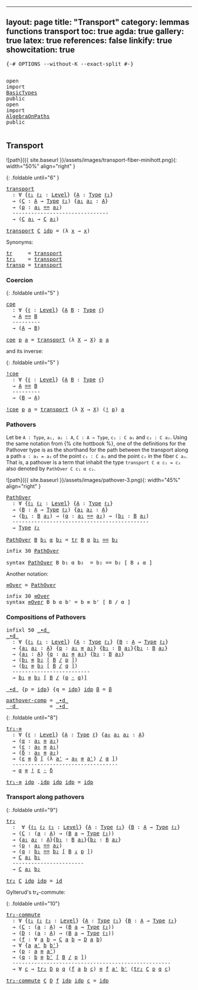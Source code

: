 
---
layout: page
title: "Transport"
category: lemmas functions transport
toc: true
agda: true
gallery: true
latex: true
references: false
linkify: true
showcitation: true
---

<div class="hide" >
<pre class="Agda">
<a id="211" class="Symbol">{-#</a> <a id="215" class="Keyword">OPTIONS</a> <a id="223" class="Pragma">--without-K</a> <a id="235" class="Pragma">--exact-split</a> <a id="249" class="Symbol">#-}</a>

<a id="254" class="Keyword">open</a> <a id="259" class="Keyword">import</a> <a id="266" href="BasicTypes.html" class="Module">BasicTypes</a> <a id="277" class="Keyword">public</a>
<a id="284" class="Keyword">open</a> <a id="289" class="Keyword">import</a> <a id="296" href="AlgebraOnPaths.html" class="Module">AlgebraOnPaths</a> <a id="311" class="Keyword">public</a>
</pre>
</div>

## Transport

![path]({{ site.baseurl }}/assets/images/transport-fiber-minihott.png){: width="50%" align="right" }

{: .foldable until="6" }
<pre class="Agda">
<a id="transport"></a><a id="491" href="Transport.html#491" class="Function">transport</a>
  <a id="503" class="Symbol">:</a> <a id="505" class="Symbol">∀</a> <a id="507" class="Symbol">{</a><a id="508" href="Transport.html#508" class="Bound">ℓ₁</a> <a id="511" href="Transport.html#511" class="Bound">ℓ₂</a> <a id="514" class="Symbol">:</a> <a id="516" href="Agda.Primitive.html#408" class="Postulate">Level</a><a id="521" class="Symbol">}</a> <a id="523" class="Symbol">{</a><a id="524" href="Transport.html#524" class="Bound">A</a> <a id="526" class="Symbol">:</a> <a id="528" href="Intro.html#3611" class="Function">Type</a> <a id="533" href="Transport.html#508" class="Bound">ℓ₁</a><a id="535" class="Symbol">}</a>
  <a id="539" class="Symbol">→</a> <a id="541" class="Symbol">(</a><a id="542" href="Transport.html#542" class="Bound">C</a> <a id="544" class="Symbol">:</a> <a id="546" href="Transport.html#524" class="Bound">A</a> <a id="548" class="Symbol">→</a> <a id="550" href="Intro.html#3611" class="Function">Type</a> <a id="555" href="Transport.html#511" class="Bound">ℓ₂</a><a id="557" class="Symbol">)</a> <a id="559" class="Symbol">{</a><a id="560" href="Transport.html#560" class="Bound">a₁</a> <a id="563" href="Transport.html#563" class="Bound">a₂</a> <a id="566" class="Symbol">:</a> <a id="568" href="Transport.html#524" class="Bound">A</a><a id="569" class="Symbol">}</a>
  <a id="573" class="Symbol">→</a> <a id="575" class="Symbol">(</a><a id="576" href="Transport.html#576" class="Bound">p</a> <a id="578" class="Symbol">:</a> <a id="580" href="Transport.html#560" class="Bound">a₁</a> <a id="583" href="BasicTypes.html#6428" class="Datatype Operator">==</a> <a id="586" href="Transport.html#563" class="Bound">a₂</a><a id="588" class="Symbol">)</a>
  <a id="592" class="Comment">-------------------------------</a>
  <a id="626" class="Symbol">→</a> <a id="628" class="Symbol">(</a><a id="629" href="Transport.html#542" class="Bound">C</a> <a id="631" href="Transport.html#560" class="Bound">a₁</a> <a id="634" class="Symbol">→</a> <a id="636" href="Transport.html#542" class="Bound">C</a> <a id="638" href="Transport.html#563" class="Bound">a₂</a><a id="640" class="Symbol">)</a>

<a id="643" href="Transport.html#491" class="Function">transport</a> <a id="653" href="Transport.html#653" class="Bound">C</a> <a id="655" href="BasicTypes.html#6492" class="InductiveConstructor">idp</a> <a id="659" class="Symbol">=</a> <a id="661" class="Symbol">(λ</a> <a id="664" href="Transport.html#664" class="Bound">x</a> <a id="666" class="Symbol">→</a> <a id="668" href="Transport.html#664" class="Bound">x</a><a id="669" class="Symbol">)</a>
</pre>

Synonyms:
<pre class="Agda">
<a id="tr"></a><a id="706" href="Transport.html#706" class="Function">tr</a>     <a id="713" class="Symbol">=</a> <a id="715" href="Transport.html#491" class="Function">transport</a>
<a id="tr₁"></a><a id="725" href="Transport.html#725" class="Function">tr₁</a>    <a id="732" class="Symbol">=</a> <a id="734" href="Transport.html#491" class="Function">transport</a>
<a id="transp"></a><a id="744" href="Transport.html#744" class="Function">transp</a> <a id="751" class="Symbol">=</a> <a id="753" href="Transport.html#491" class="Function">transport</a>
</pre>

### Coercion

{: .foldable until="5" }
<pre class="Agda">
<a id="coe"></a><a id="827" href="Transport.html#827" class="Function">coe</a>
  <a id="833" class="Symbol">:</a> <a id="835" class="Symbol">∀</a> <a id="837" class="Symbol">{</a><a id="838" href="Transport.html#838" class="Bound">ℓ</a> <a id="840" class="Symbol">:</a> <a id="842" href="Agda.Primitive.html#408" class="Postulate">Level</a><a id="847" class="Symbol">}</a> <a id="849" class="Symbol">{</a><a id="850" href="Transport.html#850" class="Bound">A</a> <a id="852" href="Transport.html#852" class="Bound">B</a> <a id="854" class="Symbol">:</a> <a id="856" href="Intro.html#3611" class="Function">Type</a> <a id="861" href="Transport.html#838" class="Bound">ℓ</a><a id="862" class="Symbol">}</a>
  <a id="866" class="Symbol">→</a> <a id="868" href="Transport.html#850" class="Bound">A</a> <a id="870" href="BasicTypes.html#6428" class="Datatype Operator">==</a> <a id="873" href="Transport.html#852" class="Bound">B</a>
  <a id="877" class="Comment">---------</a>
  <a id="889" class="Symbol">→</a> <a id="891" class="Symbol">(</a><a id="892" href="Transport.html#850" class="Bound">A</a> <a id="894" class="Symbol">→</a> <a id="896" href="Transport.html#852" class="Bound">B</a><a id="897" class="Symbol">)</a>

<a id="900" href="Transport.html#827" class="Function">coe</a> <a id="904" href="Transport.html#904" class="Bound">p</a> <a id="906" href="Transport.html#906" class="Bound">a</a> <a id="908" class="Symbol">=</a> <a id="910" href="Transport.html#491" class="Function">transport</a> <a id="920" class="Symbol">(λ</a> <a id="923" href="Transport.html#923" class="Bound">X</a> <a id="925" class="Symbol">→</a> <a id="927" href="Transport.html#923" class="Bound">X</a><a id="928" class="Symbol">)</a> <a id="930" href="Transport.html#904" class="Bound">p</a> <a id="932" href="Transport.html#906" class="Bound">a</a>
</pre>

and its inverse:

{: .foldable until="5" }
<pre class="Agda">
<a id="!coe"></a><a id="1002" href="Transport.html#1002" class="Function">!coe</a>
  <a id="1009" class="Symbol">:</a> <a id="1011" class="Symbol">∀</a> <a id="1013" class="Symbol">{</a><a id="1014" href="Transport.html#1014" class="Bound">ℓ</a> <a id="1016" class="Symbol">:</a> <a id="1018" href="Agda.Primitive.html#408" class="Postulate">Level</a><a id="1023" class="Symbol">}</a> <a id="1025" class="Symbol">{</a><a id="1026" href="Transport.html#1026" class="Bound">A</a> <a id="1028" href="Transport.html#1028" class="Bound">B</a> <a id="1030" class="Symbol">:</a> <a id="1032" href="Intro.html#3611" class="Function">Type</a> <a id="1037" href="Transport.html#1014" class="Bound">ℓ</a><a id="1038" class="Symbol">}</a>
  <a id="1042" class="Symbol">→</a> <a id="1044" href="Transport.html#1026" class="Bound">A</a> <a id="1046" href="BasicTypes.html#6428" class="Datatype Operator">==</a> <a id="1049" href="Transport.html#1028" class="Bound">B</a>
  <a id="1053" class="Comment">---------</a>
  <a id="1065" class="Symbol">→</a> <a id="1067" class="Symbol">(</a><a id="1068" href="Transport.html#1028" class="Bound">B</a> <a id="1070" class="Symbol">→</a> <a id="1072" href="Transport.html#1026" class="Bound">A</a><a id="1073" class="Symbol">)</a>

<a id="1076" href="Transport.html#1002" class="Function">!coe</a> <a id="1081" href="Transport.html#1081" class="Bound">p</a> <a id="1083" href="Transport.html#1083" class="Bound">a</a> <a id="1085" class="Symbol">=</a> <a id="1087" href="Transport.html#491" class="Function">transport</a> <a id="1097" class="Symbol">(λ</a> <a id="1100" href="Transport.html#1100" class="Bound">X</a> <a id="1102" class="Symbol">→</a> <a id="1104" href="Transport.html#1100" class="Bound">X</a><a id="1105" class="Symbol">)</a> <a id="1107" class="Symbol">(</a><a id="1108" href="BasicFunctions.html#833" class="Function Operator">!</a> <a id="1110" href="Transport.html#1081" class="Bound">p</a><a id="1111" class="Symbol">)</a> <a id="1113" href="Transport.html#1083" class="Bound">a</a>
</pre>


### Pathovers

Let be `A : Type`, `a₁, a₂ : A`, `C : A → Type`, `c₁ : C a₁` and `c₂ : C a₂`.
Using the same notation from {% cite hottbook %}, one of the definitions for the
Pathover type is as the shorthand for the path between the transport along a
path `α : a₁ = a₂` of the point `c₁ : C a₁` and the point `c₂` in the fiber `C
a₂`. That is, a pathover is a term that inhabit the type `transport C α c₁ = c₂`
also denoted by `PathOver C c₁ α c₂`.

![path]({{ site.baseurl }}/assets/images/pathover-3.png){: width="45%" align="right" }

<pre class="Agda">
<a id="PathOver"></a><a id="1679" href="Transport.html#1679" class="Function">PathOver</a>
  <a id="1690" class="Symbol">:</a> <a id="1692" class="Symbol">∀</a> <a id="1694" class="Symbol">{</a><a id="1695" href="Transport.html#1695" class="Bound">ℓ₁</a> <a id="1698" href="Transport.html#1698" class="Bound">ℓ₂</a> <a id="1701" class="Symbol">:</a> <a id="1703" href="Agda.Primitive.html#408" class="Postulate">Level</a><a id="1708" class="Symbol">}</a> <a id="1710" class="Symbol">{</a><a id="1711" href="Transport.html#1711" class="Bound">A</a> <a id="1713" class="Symbol">:</a> <a id="1715" href="Intro.html#3611" class="Function">Type</a> <a id="1720" href="Transport.html#1695" class="Bound">ℓ₁</a><a id="1722" class="Symbol">}</a>
  <a id="1726" class="Symbol">→</a> <a id="1728" class="Symbol">(</a><a id="1729" href="Transport.html#1729" class="Bound">B</a> <a id="1731" class="Symbol">:</a> <a id="1733" href="Transport.html#1711" class="Bound">A</a> <a id="1735" class="Symbol">→</a> <a id="1737" href="Intro.html#3611" class="Function">Type</a> <a id="1742" href="Transport.html#1698" class="Bound">ℓ₂</a><a id="1744" class="Symbol">)</a> <a id="1746" class="Symbol">{</a><a id="1747" href="Transport.html#1747" class="Bound">a₁</a> <a id="1750" href="Transport.html#1750" class="Bound">a₂</a> <a id="1753" class="Symbol">:</a> <a id="1755" href="Transport.html#1711" class="Bound">A</a><a id="1756" class="Symbol">}</a>
  <a id="1760" class="Symbol">→</a> <a id="1762" class="Symbol">(</a><a id="1763" href="Transport.html#1763" class="Bound">b₁</a> <a id="1766" class="Symbol">:</a> <a id="1768" href="Transport.html#1729" class="Bound">B</a> <a id="1770" href="Transport.html#1747" class="Bound">a₁</a><a id="1772" class="Symbol">)</a> <a id="1774" class="Symbol">→</a> <a id="1776" class="Symbol">(</a><a id="1777" href="Transport.html#1777" class="Bound">α</a> <a id="1779" class="Symbol">:</a> <a id="1781" href="Transport.html#1747" class="Bound">a₁</a> <a id="1784" href="BasicTypes.html#6428" class="Datatype Operator">==</a> <a id="1787" href="Transport.html#1750" class="Bound">a₂</a><a id="1789" class="Symbol">)</a> <a id="1791" class="Symbol">→</a> <a id="1793" class="Symbol">(</a><a id="1794" href="Transport.html#1794" class="Bound">b₂</a> <a id="1797" class="Symbol">:</a> <a id="1799" href="Transport.html#1729" class="Bound">B</a> <a id="1801" href="Transport.html#1750" class="Bound">a₂</a><a id="1803" class="Symbol">)</a>
  <a id="1807" class="Comment">--------------------------------------------</a>
  <a id="1854" class="Symbol">→</a> <a id="1856" href="Intro.html#3611" class="Function">Type</a> <a id="1861" href="Transport.html#1698" class="Bound">ℓ₂</a>

<a id="1865" href="Transport.html#1679" class="Function">PathOver</a> <a id="1874" href="Transport.html#1874" class="Bound">B</a> <a id="1876" href="Transport.html#1876" class="Bound">b₁</a> <a id="1879" href="Transport.html#1879" class="Bound">α</a> <a id="1881" href="Transport.html#1881" class="Bound">b₂</a> <a id="1884" class="Symbol">=</a> <a id="1886" href="Transport.html#706" class="Function">tr</a> <a id="1889" href="Transport.html#1874" class="Bound">B</a> <a id="1891" href="Transport.html#1879" class="Bound">α</a> <a id="1893" href="Transport.html#1876" class="Bound">b₁</a> <a id="1896" href="BasicTypes.html#6428" class="Datatype Operator">==</a> <a id="1899" href="Transport.html#1881" class="Bound">b₂</a>
</pre>

<pre class="Agda">
<a id="1927" class="Keyword">infix</a> <a id="1933" class="Number">30</a> <a id="1936" href="Transport.html#1679" class="Function">PathOver</a>

<a id="1946" class="Keyword">syntax</a> <a id="1953" href="Transport.html#1679" class="Function">PathOver</a> <a id="1962" class="Bound">B</a> <a id="1964" class="Bound">b₁</a> <a id="1967" class="Bound">α</a> <a id="1969" class="Bound">b₂</a>  <a id="1973" class="Symbol">=</a> <a id="1975" class="Bound">b₁</a> <a id="1978" class="Function">==</a> <a id="1981" class="Bound">b₂</a> <a id="1984" class="Function">[</a> <a id="1986" class="Bound">B</a> <a id="1988" class="Function">↓</a> <a id="1990" class="Bound">α</a> <a id="1992" class="Function">]</a>
</pre>

Another notation:

<pre class="Agda">
<a id="≡Over"></a><a id="2038" href="Transport.html#2038" class="Function">≡Over</a> <a id="2044" class="Symbol">=</a> <a id="2046" href="Transport.html#1679" class="Function">PathOver</a>
</pre>

<pre class="Agda">
<a id="2080" class="Keyword">infix</a> <a id="2086" class="Number">30</a> <a id="2089" href="Transport.html#2038" class="Function">≡Over</a>
<a id="2095" class="Keyword">syntax</a> <a id="2102" href="Transport.html#2038" class="Function">≡Over</a> <a id="2108" class="Bound">B</a> <a id="2110" class="Bound">b</a> <a id="2112" class="Bound">α</a> <a id="2114" class="Bound">b&#39;</a> <a id="2117" class="Symbol">=</a> <a id="2119" class="Bound">b</a> <a id="2121" class="Function">≡</a> <a id="2123" class="Bound">b&#39;</a> <a id="2126" class="Function">[</a> <a id="2128" class="Bound">B</a> <a id="2130" class="Function">/</a> <a id="2132" class="Bound">α</a> <a id="2134" class="Function">]</a>
</pre>

### Compositions of Pathovers

<pre class="Agda">
<a id="2192" class="Keyword">infixl</a> <a id="2199" class="Number">50</a> <a id="2202" href="Transport.html#2207" class="Function Operator">_∙d_</a>
<a id="_∙d_"></a><a id="2207" href="Transport.html#2207" class="Function Operator">_∙d_</a>
  <a id="2214" class="Symbol">:</a> <a id="2216" class="Symbol">∀</a> <a id="2218" class="Symbol">{</a><a id="2219" href="Transport.html#2219" class="Bound">ℓ₁</a> <a id="2222" href="Transport.html#2222" class="Bound">ℓ₂</a> <a id="2225" class="Symbol">:</a> <a id="2227" href="Agda.Primitive.html#408" class="Postulate">Level</a><a id="2232" class="Symbol">}</a> <a id="2234" class="Symbol">{</a><a id="2235" href="Transport.html#2235" class="Bound">A</a> <a id="2237" class="Symbol">:</a> <a id="2239" href="Intro.html#3611" class="Function">Type</a> <a id="2244" href="Transport.html#2219" class="Bound">ℓ₁</a><a id="2246" class="Symbol">}</a> <a id="2248" class="Symbol">{</a><a id="2249" href="Transport.html#2249" class="Bound">B</a> <a id="2251" class="Symbol">:</a> <a id="2253" href="Transport.html#2235" class="Bound">A</a> <a id="2255" class="Symbol">→</a> <a id="2257" href="Intro.html#3611" class="Function">Type</a> <a id="2262" href="Transport.html#2222" class="Bound">ℓ₂</a><a id="2264" class="Symbol">}</a>
  <a id="2268" class="Symbol">→</a> <a id="2270" class="Symbol">{</a><a id="2271" href="Transport.html#2271" class="Bound">a₁</a> <a id="2274" href="Transport.html#2274" class="Bound">a₂</a> <a id="2277" class="Symbol">:</a> <a id="2279" href="Transport.html#2235" class="Bound">A</a><a id="2280" class="Symbol">}</a> <a id="2282" class="Symbol">{</a><a id="2283" href="Transport.html#2283" class="Bound">p</a> <a id="2285" class="Symbol">:</a> <a id="2287" href="Transport.html#2271" class="Bound">a₁</a> <a id="2290" href="BasicTypes.html#6632" class="Function Operator">≡</a> <a id="2292" href="Transport.html#2274" class="Bound">a₂</a><a id="2294" class="Symbol">}</a> <a id="2296" class="Symbol">{</a><a id="2297" href="Transport.html#2297" class="Bound">b₁</a> <a id="2300" class="Symbol">:</a> <a id="2302" href="Transport.html#2249" class="Bound">B</a> <a id="2304" href="Transport.html#2271" class="Bound">a₁</a><a id="2306" class="Symbol">}{</a><a id="2308" href="Transport.html#2308" class="Bound">b₂</a> <a id="2311" class="Symbol">:</a> <a id="2313" href="Transport.html#2249" class="Bound">B</a> <a id="2315" href="Transport.html#2274" class="Bound">a₂</a><a id="2317" class="Symbol">}</a>
  <a id="2321" class="Symbol">→</a> <a id="2323" class="Symbol">{</a><a id="2324" href="Transport.html#2324" class="Bound">a₃</a> <a id="2327" class="Symbol">:</a> <a id="2329" href="Transport.html#2235" class="Bound">A</a><a id="2330" class="Symbol">}</a> <a id="2332" class="Symbol">{</a><a id="2333" href="Transport.html#2333" class="Bound">q</a> <a id="2335" class="Symbol">:</a> <a id="2337" href="Transport.html#2274" class="Bound">a₂</a> <a id="2340" href="BasicTypes.html#6632" class="Function Operator">≡</a> <a id="2342" href="Transport.html#2324" class="Bound">a₃</a><a id="2344" class="Symbol">}</a> <a id="2346" class="Symbol">{</a><a id="2347" href="Transport.html#2347" class="Bound">b₃</a> <a id="2350" class="Symbol">:</a> <a id="2352" href="Transport.html#2249" class="Bound">B</a> <a id="2354" href="Transport.html#2324" class="Bound">a₃</a><a id="2356" class="Symbol">}</a>
  <a id="2360" class="Symbol">→</a> <a id="2362" class="Symbol">(</a><a id="2363" href="Transport.html#2297" class="Bound">b₁</a> <a id="2366" href="Transport.html#2038" class="Function">≡</a> <a id="2368" href="Transport.html#2308" class="Bound">b₂</a> <a id="2371" href="Transport.html#2038" class="Function">[</a> <a id="2373" href="Transport.html#2249" class="Bound">B</a> <a id="2375" href="Transport.html#2038" class="Function">/</a> <a id="2377" href="Transport.html#2283" class="Bound">p</a> <a id="2379" href="Transport.html#2038" class="Function">]</a><a id="2380" class="Symbol">)</a>
  <a id="2384" class="Symbol">→</a> <a id="2386" class="Symbol">(</a><a id="2387" href="Transport.html#2308" class="Bound">b₂</a> <a id="2390" href="Transport.html#2038" class="Function">≡</a> <a id="2392" href="Transport.html#2347" class="Bound">b₃</a> <a id="2395" href="Transport.html#2038" class="Function">[</a> <a id="2397" href="Transport.html#2249" class="Bound">B</a> <a id="2399" href="Transport.html#2038" class="Function">/</a> <a id="2401" href="Transport.html#2333" class="Bound">q</a> <a id="2403" href="Transport.html#2038" class="Function">]</a><a id="2404" class="Symbol">)</a>
  <a id="2408" class="Comment">-------------------------</a>
  <a id="2436" class="Symbol">→</a> <a id="2438" href="Transport.html#2297" class="Bound">b₁</a> <a id="2441" href="Transport.html#2038" class="Function">≡</a> <a id="2443" href="Transport.html#2347" class="Bound">b₃</a> <a id="2446" href="Transport.html#2038" class="Function">[</a> <a id="2448" href="Transport.html#2249" class="Bound">B</a> <a id="2450" href="Transport.html#2038" class="Function">/</a> <a id="2452" class="Symbol">(</a><a id="2453" href="Transport.html#2283" class="Bound">p</a> <a id="2455" href="BasicFunctions.html#395" class="Function Operator">·</a> <a id="2457" href="Transport.html#2333" class="Bound">q</a><a id="2458" class="Symbol">)</a><a id="2459" href="Transport.html#2038" class="Function">]</a>

<a id="2462" href="Transport.html#2207" class="Function Operator">_∙d_</a> <a id="2467" class="Symbol">{</a><a id="2468" class="Argument">p</a> <a id="2470" class="Symbol">=</a> <a id="2472" href="BasicTypes.html#6492" class="InductiveConstructor">idp</a><a id="2475" class="Symbol">}</a> <a id="2477" class="Symbol">{</a><a id="2478" class="Argument">q</a> <a id="2480" class="Symbol">=</a> <a id="2482" href="BasicTypes.html#6492" class="InductiveConstructor">idp</a><a id="2485" class="Symbol">}</a> <a id="2487" href="BasicTypes.html#6492" class="InductiveConstructor">idp</a> <a id="2491" href="Transport.html#2491" class="Bound">β</a> <a id="2493" class="Symbol">=</a> <a id="2495" href="Transport.html#2491" class="Bound">β</a>
</pre>

<pre class="Agda">
<a id="pathover-comp"></a><a id="2522" href="Transport.html#2522" class="Function">pathover-comp</a> <a id="2536" class="Symbol">=</a> <a id="2538" href="Transport.html#2207" class="Function Operator">_∙d_</a>
<a id="_·d_"></a><a id="2543" href="Transport.html#2543" class="Function Operator">_·d_</a>          <a id="2557" class="Symbol">=</a> <a id="2559" href="Transport.html#2207" class="Function Operator">_∙d_</a>
</pre>

{: .foldable until="8"}
<pre class="Agda">
<a id="tr₁-≡"></a><a id="2613" href="Transport.html#2613" class="Function">tr₁-≡</a>
  <a id="2621" class="Symbol">:</a> <a id="2623" class="Symbol">∀</a> <a id="2625" class="Symbol">{</a><a id="2626" href="Transport.html#2626" class="Bound">ℓ</a> <a id="2628" class="Symbol">:</a> <a id="2630" href="Agda.Primitive.html#408" class="Postulate">Level</a><a id="2635" class="Symbol">}</a> <a id="2637" class="Symbol">{</a><a id="2638" href="Transport.html#2638" class="Bound">A</a> <a id="2640" class="Symbol">:</a> <a id="2642" href="Intro.html#3611" class="Function">Type</a> <a id="2647" href="Transport.html#2626" class="Bound">ℓ</a><a id="2648" class="Symbol">}</a> <a id="2650" class="Symbol">{</a><a id="2651" href="Transport.html#2651" class="Bound">a₀</a> <a id="2654" href="Transport.html#2654" class="Bound">a₁</a> <a id="2657" href="Transport.html#2657" class="Bound">a₂</a> <a id="2660" class="Symbol">:</a> <a id="2662" href="Transport.html#2638" class="Bound">A</a><a id="2663" class="Symbol">}</a>
  <a id="2667" class="Symbol">→</a> <a id="2669" class="Symbol">(</a><a id="2670" href="Transport.html#2670" class="Bound">α</a> <a id="2672" class="Symbol">:</a> <a id="2674" href="Transport.html#2654" class="Bound">a₁</a> <a id="2677" href="BasicTypes.html#6632" class="Function Operator">≡</a> <a id="2679" href="Transport.html#2657" class="Bound">a₂</a><a id="2681" class="Symbol">)</a>
  <a id="2685" class="Symbol">→</a> <a id="2687" class="Symbol">(</a><a id="2688" href="Transport.html#2688" class="Bound">ε</a> <a id="2690" class="Symbol">:</a> <a id="2692" href="Transport.html#2651" class="Bound">a₀</a> <a id="2695" href="BasicTypes.html#6632" class="Function Operator">≡</a> <a id="2697" href="Transport.html#2654" class="Bound">a₁</a><a id="2699" class="Symbol">)</a>
  <a id="2703" class="Symbol">→</a> <a id="2705" class="Symbol">(</a><a id="2706" href="Transport.html#2706" class="Bound">δ</a> <a id="2708" class="Symbol">:</a> <a id="2710" href="Transport.html#2651" class="Bound">a₀</a> <a id="2713" href="BasicTypes.html#6632" class="Function Operator">≡</a> <a id="2715" href="Transport.html#2657" class="Bound">a₂</a><a id="2717" class="Symbol">)</a>
  <a id="2721" class="Symbol">→</a> <a id="2723" class="Symbol">(</a><a id="2724" href="Transport.html#2688" class="Bound">ε</a> <a id="2726" href="Transport.html#2038" class="Function">≡</a> <a id="2728" href="Transport.html#2706" class="Bound">δ</a> <a id="2730" href="Transport.html#2038" class="Function">[</a> <a id="2732" class="Symbol">(λ</a> <a id="2735" href="Transport.html#2735" class="Bound">a&#39;</a> <a id="2738" class="Symbol">→</a> <a id="2740" href="Transport.html#2651" class="Bound">a₀</a> <a id="2743" href="BasicTypes.html#6632" class="Function Operator">≡</a> <a id="2745" href="Transport.html#2735" class="Bound">a&#39;</a><a id="2747" class="Symbol">)</a> <a id="2749" href="Transport.html#2038" class="Function">/</a> <a id="2751" href="Transport.html#2670" class="Bound">α</a> <a id="2753" href="Transport.html#2038" class="Function">]</a><a id="2754" class="Symbol">)</a>
  <a id="2758" class="Comment">----------------------------------</a>
  <a id="2795" class="Symbol">→</a> <a id="2797" href="Transport.html#2670" class="Bound">α</a> <a id="2799" href="BasicTypes.html#6632" class="Function Operator">≡</a> <a id="2801" href="BasicFunctions.html#833" class="Function Operator">!</a> <a id="2803" href="Transport.html#2688" class="Bound">ε</a> <a id="2805" href="BasicFunctions.html#395" class="Function Operator">·</a> <a id="2807" href="Transport.html#2706" class="Bound">δ</a>

<a id="2810" href="Transport.html#2613" class="Function">tr₁-≡</a> <a id="2816" href="BasicTypes.html#6492" class="InductiveConstructor">idp</a> <a id="2820" class="DottedPattern Symbol">.</a><a id="2821" href="BasicTypes.html#6492" class="DottedPattern InductiveConstructor">idp</a> <a id="2825" href="BasicTypes.html#6492" class="InductiveConstructor">idp</a> <a id="2829" href="BasicTypes.html#6492" class="InductiveConstructor">idp</a> <a id="2833" class="Symbol">=</a> <a id="2835" href="BasicTypes.html#6492" class="InductiveConstructor">idp</a>
</pre>


### Transport along pathovers

{: .foldable until="9"}
<pre class="Agda">
<a id="tr₂"></a><a id="2920" href="Transport.html#2920" class="Function">tr₂</a>
  <a id="2926" class="Symbol">:</a>  <a id="2929" class="Symbol">∀</a> <a id="2931" class="Symbol">{</a><a id="2932" href="Transport.html#2932" class="Bound">ℓ₁</a> <a id="2935" href="Transport.html#2935" class="Bound">ℓ₂</a> <a id="2938" href="Transport.html#2938" class="Bound">ℓ₃</a> <a id="2941" class="Symbol">:</a> <a id="2943" href="Agda.Primitive.html#408" class="Postulate">Level</a><a id="2948" class="Symbol">}</a> <a id="2950" class="Symbol">{</a><a id="2951" href="Transport.html#2951" class="Bound">A</a> <a id="2953" class="Symbol">:</a> <a id="2955" href="Intro.html#3611" class="Function">Type</a> <a id="2960" href="Transport.html#2932" class="Bound">ℓ₁</a><a id="2962" class="Symbol">}</a> <a id="2964" class="Symbol">{</a><a id="2965" href="Transport.html#2965" class="Bound">B</a> <a id="2967" class="Symbol">:</a> <a id="2969" href="Transport.html#2951" class="Bound">A</a> <a id="2971" class="Symbol">→</a> <a id="2973" href="Intro.html#3611" class="Function">Type</a> <a id="2978" href="Transport.html#2935" class="Bound">ℓ₂</a><a id="2980" class="Symbol">}</a>
  <a id="2984" class="Symbol">→</a> <a id="2986" class="Symbol">(</a><a id="2987" href="Transport.html#2987" class="Bound">C</a> <a id="2989" class="Symbol">:</a> <a id="2991" class="Symbol">(</a><a id="2992" href="Transport.html#2992" class="Bound">a</a> <a id="2994" class="Symbol">:</a> <a id="2996" href="Transport.html#2951" class="Bound">A</a><a id="2997" class="Symbol">)</a> <a id="2999" class="Symbol">→</a> <a id="3001" class="Symbol">(</a><a id="3002" href="Transport.html#2965" class="Bound">B</a> <a id="3004" href="Transport.html#2992" class="Bound">a</a> <a id="3006" class="Symbol">→</a> <a id="3008" href="Intro.html#3611" class="Function">Type</a> <a id="3013" href="Transport.html#2938" class="Bound">ℓ₃</a><a id="3015" class="Symbol">))</a>
  <a id="3020" class="Symbol">→</a> <a id="3022" class="Symbol">{</a><a id="3023" href="Transport.html#3023" class="Bound">a₁</a> <a id="3026" href="Transport.html#3026" class="Bound">a₂</a> <a id="3029" class="Symbol">:</a> <a id="3031" href="Transport.html#2951" class="Bound">A</a><a id="3032" class="Symbol">}{</a><a id="3034" href="Transport.html#3034" class="Bound">b₁</a> <a id="3037" class="Symbol">:</a> <a id="3039" href="Transport.html#2965" class="Bound">B</a> <a id="3041" href="Transport.html#3023" class="Bound">a₁</a><a id="3043" class="Symbol">}{</a><a id="3045" href="Transport.html#3045" class="Bound">b₂</a> <a id="3048" class="Symbol">:</a> <a id="3050" href="Transport.html#2965" class="Bound">B</a> <a id="3052" href="Transport.html#3026" class="Bound">a₂</a><a id="3054" class="Symbol">}</a>
  <a id="3058" class="Symbol">→</a> <a id="3060" class="Symbol">(</a><a id="3061" href="Transport.html#3061" class="Bound">p</a> <a id="3063" class="Symbol">:</a> <a id="3065" href="Transport.html#3023" class="Bound">a₁</a> <a id="3068" href="BasicTypes.html#6428" class="Datatype Operator">==</a> <a id="3071" href="Transport.html#3026" class="Bound">a₂</a><a id="3073" class="Symbol">)</a>
  <a id="3077" class="Symbol">→</a> <a id="3079" class="Symbol">(</a><a id="3080" href="Transport.html#3080" class="Bound">q</a> <a id="3082" class="Symbol">:</a> <a id="3084" href="Transport.html#3034" class="Bound">b₁</a> <a id="3087" href="Transport.html#1679" class="Function">==</a> <a id="3090" href="Transport.html#3045" class="Bound">b₂</a> <a id="3093" href="Transport.html#1679" class="Function">[</a> <a id="3095" href="Transport.html#2965" class="Bound">B</a> <a id="3097" href="Transport.html#1679" class="Function">↓</a> <a id="3099" href="Transport.html#3061" class="Bound">p</a> <a id="3101" href="Transport.html#1679" class="Function">]</a><a id="3102" class="Symbol">)</a>
  <a id="3106" class="Symbol">→</a> <a id="3108" href="Transport.html#2987" class="Bound">C</a> <a id="3110" href="Transport.html#3023" class="Bound">a₁</a> <a id="3113" href="Transport.html#3034" class="Bound">b₁</a>
  <a id="3118" class="Comment">-----------------------</a>
  <a id="3144" class="Symbol">→</a> <a id="3146" href="Transport.html#2987" class="Bound">C</a> <a id="3148" href="Transport.html#3026" class="Bound">a₂</a> <a id="3151" href="Transport.html#3045" class="Bound">b₂</a>

<a id="3155" href="Transport.html#2920" class="Function">tr₂</a> <a id="3159" href="Transport.html#3159" class="Bound">C</a> <a id="3161" href="BasicTypes.html#6492" class="InductiveConstructor">idp</a> <a id="3165" href="BasicTypes.html#6492" class="InductiveConstructor">idp</a> <a id="3169" class="Symbol">=</a> <a id="3171" href="BasicFunctions.html#954" class="Function">id</a>
</pre>

Gylterud's tr₂-commute:

{: .foldable until="10"}
<pre class="Agda">
<a id="tr₂-commute"></a><a id="3249" href="Transport.html#3249" class="Function">tr₂-commute</a>
  <a id="3263" class="Symbol">:</a> <a id="3265" class="Symbol">∀</a> <a id="3267" class="Symbol">{</a><a id="3268" href="Transport.html#3268" class="Bound">ℓ₁</a> <a id="3271" href="Transport.html#3271" class="Bound">ℓ₂</a> <a id="3274" href="Transport.html#3274" class="Bound">ℓ₃</a> <a id="3277" class="Symbol">:</a> <a id="3279" href="Agda.Primitive.html#408" class="Postulate">Level</a><a id="3284" class="Symbol">}</a> <a id="3286" class="Symbol">{</a><a id="3287" href="Transport.html#3287" class="Bound">A</a> <a id="3289" class="Symbol">:</a> <a id="3291" href="Intro.html#3611" class="Function">Type</a> <a id="3296" href="Transport.html#3268" class="Bound">ℓ₁</a><a id="3298" class="Symbol">}</a> <a id="3300" class="Symbol">{</a><a id="3301" href="Transport.html#3301" class="Bound">B</a> <a id="3303" class="Symbol">:</a> <a id="3305" href="Transport.html#3287" class="Bound">A</a> <a id="3307" class="Symbol">→</a> <a id="3309" href="Intro.html#3611" class="Function">Type</a> <a id="3314" href="Transport.html#3271" class="Bound">ℓ₂</a><a id="3316" class="Symbol">}</a>
  <a id="3320" class="Symbol">→</a> <a id="3322" class="Symbol">(</a><a id="3323" href="Transport.html#3323" class="Bound">C</a> <a id="3325" class="Symbol">:</a> <a id="3327" class="Symbol">(</a><a id="3328" href="Transport.html#3328" class="Bound">a</a> <a id="3330" class="Symbol">:</a> <a id="3332" href="Transport.html#3287" class="Bound">A</a><a id="3333" class="Symbol">)</a> <a id="3335" class="Symbol">→</a> <a id="3337" class="Symbol">(</a><a id="3338" href="Transport.html#3301" class="Bound">B</a> <a id="3340" href="Transport.html#3328" class="Bound">a</a> <a id="3342" class="Symbol">→</a> <a id="3344" href="Intro.html#3611" class="Function">Type</a> <a id="3349" href="Transport.html#3274" class="Bound">ℓ₃</a><a id="3351" class="Symbol">))</a>
  <a id="3356" class="Symbol">→</a> <a id="3358" class="Symbol">(</a><a id="3359" href="Transport.html#3359" class="Bound">D</a> <a id="3361" class="Symbol">:</a> <a id="3363" class="Symbol">(</a><a id="3364" href="Transport.html#3364" class="Bound">a</a> <a id="3366" class="Symbol">:</a> <a id="3368" href="Transport.html#3287" class="Bound">A</a><a id="3369" class="Symbol">)</a> <a id="3371" class="Symbol">→</a> <a id="3373" class="Symbol">(</a><a id="3374" href="Transport.html#3301" class="Bound">B</a> <a id="3376" href="Transport.html#3364" class="Bound">a</a> <a id="3378" class="Symbol">→</a> <a id="3380" href="Intro.html#3611" class="Function">Type</a> <a id="3385" href="Transport.html#3274" class="Bound">ℓ₃</a><a id="3387" class="Symbol">))</a>
  <a id="3392" class="Symbol">→</a> <a id="3394" class="Symbol">(</a><a id="3395" href="Transport.html#3395" class="Bound">f</a> <a id="3397" class="Symbol">:</a> <a id="3399" class="Symbol">∀</a> <a id="3401" href="Transport.html#3401" class="Bound">a</a> <a id="3403" href="Transport.html#3403" class="Bound">b</a> <a id="3405" class="Symbol">→</a> <a id="3407" href="Transport.html#3323" class="Bound">C</a> <a id="3409" href="Transport.html#3401" class="Bound">a</a> <a id="3411" href="Transport.html#3403" class="Bound">b</a> <a id="3413" class="Symbol">→</a> <a id="3415" href="Transport.html#3359" class="Bound">D</a> <a id="3417" href="Transport.html#3401" class="Bound">a</a> <a id="3419" href="Transport.html#3403" class="Bound">b</a><a id="3420" class="Symbol">)</a>
  <a id="3424" class="Symbol">→</a> <a id="3426" class="Symbol">∀</a> <a id="3428" class="Symbol">{</a><a id="3429" href="Transport.html#3429" class="Bound">a</a> <a id="3431" href="Transport.html#3431" class="Bound">a&#39;</a> <a id="3434" href="Transport.html#3434" class="Bound">b</a> <a id="3436" href="Transport.html#3436" class="Bound">b&#39;</a><a id="3438" class="Symbol">}</a>
  <a id="3442" class="Symbol">→</a> <a id="3444" class="Symbol">(</a><a id="3445" href="Transport.html#3445" class="Bound">p</a> <a id="3447" class="Symbol">:</a> <a id="3449" href="Transport.html#3429" class="Bound">a</a> <a id="3451" href="BasicTypes.html#6632" class="Function Operator">≡</a> <a id="3453" href="Transport.html#3431" class="Bound">a&#39;</a><a id="3455" class="Symbol">)</a>
  <a id="3459" class="Symbol">→</a> <a id="3461" class="Symbol">(</a><a id="3462" href="Transport.html#3462" class="Bound">q</a> <a id="3464" class="Symbol">:</a> <a id="3466" href="Transport.html#3434" class="Bound">b</a> <a id="3468" href="Transport.html#2038" class="Function">≡</a> <a id="3470" href="Transport.html#3436" class="Bound">b&#39;</a> <a id="3473" href="Transport.html#2038" class="Function">[</a> <a id="3475" href="Transport.html#3301" class="Bound">B</a> <a id="3477" href="Transport.html#2038" class="Function">/</a> <a id="3479" href="Transport.html#3445" class="Bound">p</a> <a id="3481" href="Transport.html#2038" class="Function">]</a><a id="3482" class="Symbol">)</a>
  <a id="3486" class="Comment">---------------------------------------------------</a>
  <a id="3540" class="Symbol">→</a> <a id="3542" class="Symbol">∀</a> <a id="3544" href="Transport.html#3544" class="Bound">c</a> <a id="3546" class="Symbol">→</a> <a id="3548" href="Transport.html#2920" class="Function">tr₂</a> <a id="3552" href="Transport.html#3359" class="Bound">D</a> <a id="3554" href="Transport.html#3445" class="Bound">p</a> <a id="3556" href="Transport.html#3462" class="Bound">q</a> <a id="3558" class="Symbol">(</a><a id="3559" href="Transport.html#3395" class="Bound">f</a> <a id="3561" href="Transport.html#3429" class="Bound">a</a> <a id="3563" href="Transport.html#3434" class="Bound">b</a> <a id="3565" href="Transport.html#3544" class="Bound">c</a><a id="3566" class="Symbol">)</a> <a id="3568" href="BasicTypes.html#6632" class="Function Operator">≡</a> <a id="3570" href="Transport.html#3395" class="Bound">f</a> <a id="3572" href="Transport.html#3431" class="Bound">a&#39;</a> <a id="3575" href="Transport.html#3436" class="Bound">b&#39;</a> <a id="3578" class="Symbol">(</a><a id="3579" href="Transport.html#2920" class="Function">tr₂</a> <a id="3583" href="Transport.html#3323" class="Bound">C</a> <a id="3585" href="Transport.html#3445" class="Bound">p</a> <a id="3587" href="Transport.html#3462" class="Bound">q</a> <a id="3589" href="Transport.html#3544" class="Bound">c</a><a id="3590" class="Symbol">)</a>

<a id="3593" href="Transport.html#3249" class="Function">tr₂-commute</a> <a id="3605" href="Transport.html#3605" class="Bound">C</a> <a id="3607" href="Transport.html#3607" class="Bound">D</a> <a id="3609" href="Transport.html#3609" class="Bound">f</a> <a id="3611" href="BasicTypes.html#6492" class="InductiveConstructor">idp</a> <a id="3615" href="BasicTypes.html#6492" class="InductiveConstructor">idp</a> <a id="3619" href="Transport.html#3619" class="Bound">c</a> <a id="3621" class="Symbol">=</a> <a id="3623" href="BasicTypes.html#6492" class="InductiveConstructor">idp</a>
</pre>

